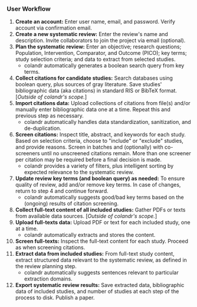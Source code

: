 ### User Workflow

1. **Create an account:** Enter user name, email, and password. Verify account via confirmation email.
1. **Create a new systematic review:** Enter the review's name and description. Invite collaborators to join the project via email (optional).
1. **Plan the systematic review:** Enter an objective; research questions; Population, Intervention, Comparator, and Outcome (PICO); key terms; study selection criteria; and data to extract from selected studies.
    - colandr automatically generates a boolean search query from key terms.
1. **Collect citations for candidate studies:** Search databases using boolean query, plus sources of gray literature. Save studies' bibliographic data (aka citations) in standard RIS or BibTeX format. [_Outside of colandr's scope._]
1. **Import citations data:** Upload collections of citations from file(s) and/or manually enter bibliographic data one at a time. Repeat this and previous step as necessary.
    - colandr automatically handles data standardization, sanitization, and de-duplication.
1. **Screen citations:** Inspect title, abstract, and keywords for each study. Based on selection criteria, choose to "include" or "exclude" studies, and provide reasons. Screen in batches and (optionally) with co-screeners until no unscreened citations remain. More than one screener per citation may be required before a final decision is made.
    - colandr provides a variety of filters, plus intelligent sorting by expected relevance to the systematic review.
1. **Update review key terms (and boolean query) as needed:** To ensure quality of review, add and/or remove key terms. In case of changes, return to step 4 and continue forward.
    - colandr automatically suggests good/bad key terms based on the (ongoing) results of citation screening.
1. **Collect full-text content of all included studies:** Gather PDFs or texts from available data sources. [_Outside of colandr's scope._]
1. **Upload full-texts data:** Upload PDF or text for each included study, one at a time.
    - colandr automatically extracts and stores the content.
1. **Screen full-texts:** Inspect the full-text content for each study. Proceed as when screening citations.
1. **Extract data from included studies:** From full-text study content, extract structured data relevant to the systematic review, as defined in the review planning step.
    - colandr automatically suggests sentences relevant to particular extraction domains.
1. **Export systematic review results:** Save extracted data, bibliographic data of included studies, and number of studies at each step of the process to disk. Publish a paper.
